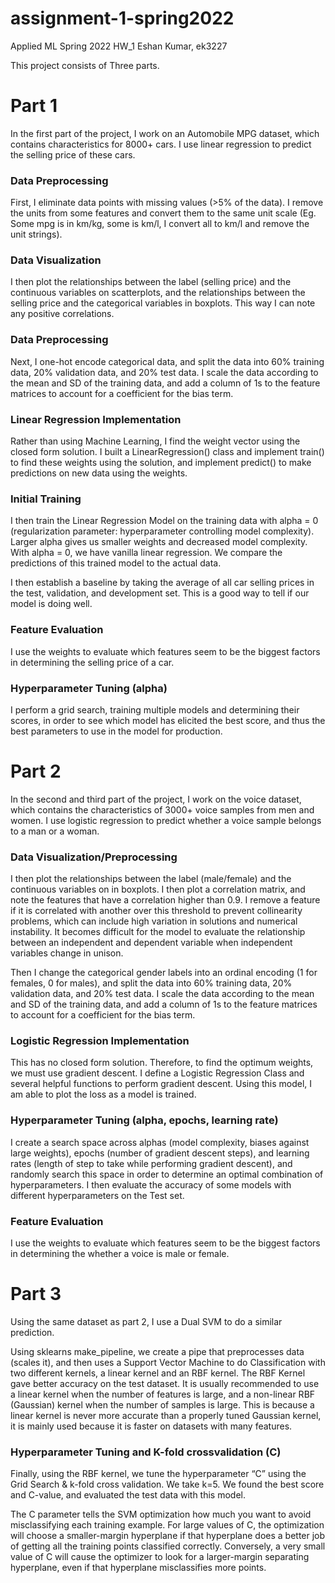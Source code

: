 # assignment-1-spring2022
Applied ML Spring 2022 HW_1
Eshan Kumar, ek3227

This project consists of Three parts. 
# Part 1
In the first part of the project, I work on an Automobile MPG dataset, which contains characteristics for 8000+ cars. I use linear regression to predict the selling price of these cars. 

### Data Preprocessing
First, I eliminate data points with missing values (>5% of the data). I remove the units from some features and convert them to the same unit scale (Eg. Some mpg is in km/kg, some is km/l, I convert all to km/l and remove the unit strings). 

### Data Visualization
I then plot the relationships between the label (selling price) and the continuous variables on scatterplots, and the relationships between the selling price and the categorical variables in boxplots. This way I can note any positive correlations. 

### Data Preprocessing
Next, I one-hot encode categorical data, and split the data into 60% training data, 20% validation data, and 20% test data. I scale the data according to the mean and SD of the training data, and add a column of 1s to the feature matrices to account for a coefficient for the bias term. 

### Linear Regression Implementation
Rather than using Machine Learning, I find the weight vector using the closed form solution. I built a LinearRegression() class and implement train() to find these weights using the solution, and implement predict() to make predictions on new data using the weights. 

### Initial Training
I then train the Linear Regression Model on the training data with alpha = 0 (regularization parameter: hyperparameter controlling model complexity). Larger alpha gives us smaller weights and decreased model complexity. With alpha = 0, we have vanilla linear regression. We compare the predictions of this trained model to the actual data. 

I then establish a baseline by taking the average of all car selling prices in the test, validation, and development set. This is a good way to tell if our model is doing well. 

### Feature Evaluation
I use the weights to evaluate which features seem to be the biggest factors in determining the selling price of a car. 

### Hyperparameter Tuning (alpha)
I perform a grid search, training multiple models and determining their scores, in order to see which model has elicited the best score, and thus the best parameters to use in the model for production. 

# Part 2
In the second and third part of the project, I work on the voice dataset, which contains the characteristics of 3000+ voice samples from men and women. I use logistic regression to predict whether a voice sample belongs to a man or a woman.

### Data Visualization/Preprocessing
I then plot the relationships between the label (male/female) and the continuous variables on in boxplots. I then plot a correlation matrix, and note the features that have a correlation higher than 0.9. I remove a feature if it is correlated with another over this threshold to prevent collinearity problems, which can include high variation in solutions and numerical instability. It becomes difficult for the model to evaluate the relationship between an independent and dependent variable when independent variables change in unison. 

Then I change the categorical gender labels into an ordinal encoding (1 for females, 0 for males), and split the data into 60% training data, 20% validation data, and 20% test data. I scale the data according to the mean and SD of the training data, and add a column of 1s to the feature matrices to account for a coefficient for the bias term. 

### Logistic Regression Implementation
This has no closed form solution. Therefore, to find the optimum weights, we must use gradient descent. I define a Logistic Regression Class and several helpful functions to perform gradient descent. Using this model, I am able to plot the loss as a model is trained. 

### Hyperparameter Tuning (alpha, epochs, learning rate)
I create a search space across alphas (model complexity, biases against large weights), epochs (number of gradient descent steps), and learning rates (length of step to take while performing gradient descent), and randomly search this space in order to determine an optimal combination of hyperparameters. I then evaluate the accuracy of some models with different hyperparameters on the Test set. 

### Feature Evaluation
I use the weights to evaluate which features seem to be the biggest factors in determining the whether a voice is male or female. 


# Part 3
Using the same dataset as part 2, I use a Dual SVM to do a similar prediction. 

Using sklearns make_pipeline, we create a pipe that preprocesses data (scales it), and then uses a Support Vector Machine to do Classification with two different kernels, a linear kernel and an RBF kernel. The RBF Kernel gave better accuracy on the test dataset. It is usually recommended to use a linear kernel when the number of features is large, and a non-linear RBF (Gaussian) kernel when the number of samples is large. This is because a linear kernel is never more accurate than a properly tuned Gaussian kernel, it is mainly used because it is faster on datasets with many features.

### Hyperparameter Tuning and K-fold crossvalidation (C)
Finally, using the RBF kernel, we tune the hyperparameter “C” using the Grid Search & k-fold cross validation. We take k=5. We found the best score and C-value, and evaluated the test data with this model. 

The C parameter tells the SVM optimization how much you want to avoid misclassifying each training example. For large values of C, the optimization will choose a smaller-margin hyperplane if that hyperplane does a better job of getting all the training points classified correctly. Conversely, a very small value of C will cause the optimizer to look for a larger-margin separating hyperplane, even if that hyperplane misclassifies more points.
